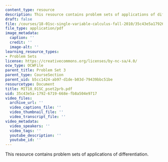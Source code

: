 ```yaml
---
content_type: resource
description: This resource contains problem sets of applications of differentiation.
draft: false
file: /courses/18-01sc-single-variable-calculus-fall-2010/35c43e5a17926719668efb8a504e9717_MIT18_01SC_pset2prb.pdf
file_type: application/pdf
image_metadata:
  caption: ''
  credit: ''
  image-alt: ''
learning_resource_types:
- Problem Sets
license: https://creativecommons.org/licenses/by-nc-sa/4.0/
ocw_type: OCWFile
parent_title: Problem Set 3
parent_type: CourseSection
parent_uid: b5cc1424-ab97-d1de-b03d-79439bbc51be
resourcetype: Document
title: MIT18_01SC_pset2prb.pdf
uid: 35c43e5a-1792-6719-668e-fb8a504e9717
video_files:
  archive_url: ''
  video_captions_file: ''
  video_thumbnail_file: ''
  video_transcript_file: ''
video_metadata:
  video_speakers: ''
  video_tags: ''
  youtube_description: ''
  youtube_id: ''
---
```

This resource contains problem sets of applications of differentiation.